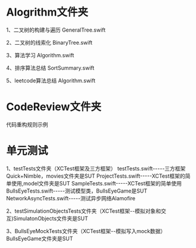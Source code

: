 
# Alogrithm文件夹
1、二叉树的构建与遍历
GeneralTree.swift

2、二叉树的线索化
BinaryTree.swift


3、算法学习
Algorithm.swift


4、排序算法总结
SortSummary.swift

5、leetcode算法总结
Algorithm.swift


# CodeReview文件夹
代码重构规则示例


# 单元测试
1、testTests文件夹（XCTest框架及三方框架）
    testTests.swift-----三方框架Quick+Nimble，movies文件夹是SUT
    ProjectTests.swift-----XCTest框架的简单使用,model文件夹是SUT
    SampleTests.swift-----XCTest框架的简单使用
    BullsEyeTests.swift-----测试模型类，BullsEyeGame是SUT
    NetworkAsyncTests.swift-----测试异步网络Alamofire
    
2、testSimulationObjectsTests文件夹（XCTest框架--模拟对象和交互)SimulatonObjects文件夹是SUT

3、BullsEyeMockTests文件夹（XCTest框架--模拟写入mock数据）BullsEyeGame文件夹是SUT
    

